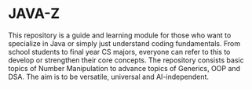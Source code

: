 # JAVA-Z
This repository is a guide and learning module for those who want to specialize in Java or simply just understand coding fundamentals.
From school students to final year CS majors, everyone can refer to this to develop or strengthen their core concepts. 
The repository consists basic topics of Number Manipulation to advance topics of Generics, OOP and DSA.
The aim is to be versatile, universal and AI-independent.
